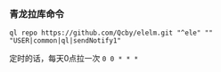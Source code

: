 ### 青龙拉库命令

```shell
ql repo https://github.com/Qcby/elelm.git "^ele" "" "USER|common|ql|sendNotify1"
```

定时的话，每天0点拉一次 `0 0 * * *`
